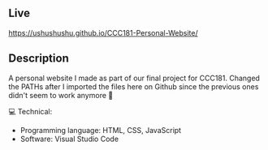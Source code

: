 ## Live
https://ushushushu.github.io/CCC181-Personal-Website/

## Description
A personal website I made as part of our final project for CCC181. Changed the PATHs after I imported the files here on Github since the previous ones didn't seem to work anymore 🫤

💻 Technical:
- Programming language: HTML, CSS, JavaScript
- Software: Visual Studio Code
